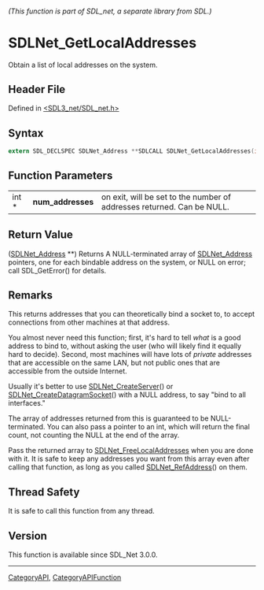 ###### (This function is part of SDL_net, a separate library from SDL.)
# SDLNet_GetLocalAddresses

Obtain a list of local addresses on the system.

## Header File

Defined in [<SDL3_net/SDL_net.h>](https://github.com/libsdl-org/SDL_net/blob/main/include/SDL3_net/SDL_net.h)

## Syntax

```c
extern SDL_DECLSPEC SDLNet_Address **SDLCALL SDLNet_GetLocalAddresses(int *num_addresses);
```

## Function Parameters

|       |                   |                                                                        |
| ----- | ----------------- | ---------------------------------------------------------------------- |
| int * | **num_addresses** | on exit, will be set to the number of addresses returned. Can be NULL. |

## Return Value

([SDLNet_Address](SDLNet_Address) **) Returns A NULL-terminated array of
[SDLNet_Address](SDLNet_Address) pointers, one for each bindable address on
the system, or NULL on error; call SDL_GetError() for details.

## Remarks

This returns addresses that you can theoretically bind a socket to, to
accept connections from other machines at that address.

You almost never need this function; first, it's hard to tell _what_ is a
good address to bind to, without asking the user (who will likely find it
equally hard to decide). Second, most machines will have lots of _private_
addresses that are accessible on the same LAN, but not public ones that are
accessible from the outside Internet.

Usually it's better to use [SDLNet_CreateServer](SDLNet_CreateServer)() or
[SDLNet_CreateDatagramSocket](SDLNet_CreateDatagramSocket)() with a NULL
address, to say "bind to all interfaces."

The array of addresses returned from this is guaranteed to be
NULL-terminated. You can also pass a pointer to an int, which will return
the final count, not counting the NULL at the end of the array.

Pass the returned array to
[SDLNet_FreeLocalAddresses](SDLNet_FreeLocalAddresses) when you are done
with it. It is safe to keep any addresses you want from this array even
after calling that function, as long as you called
[SDLNet_RefAddress](SDLNet_RefAddress)() on them.

## Thread Safety

It is safe to call this function from any thread.

## Version

This function is available since SDL_Net 3.0.0.

----
[CategoryAPI](CategoryAPI), [CategoryAPIFunction](CategoryAPIFunction)

